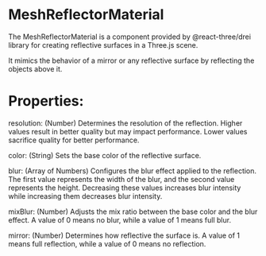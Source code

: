 # MeshReflectorMaterial
The MeshReflectorMaterial is a component provided by @react-three/drei library for creating reflective surfaces in a Three.js scene.

It mimics the behavior of a mirror or any reflective surface by reflecting the objects above it.

# Properties:

resolution: (Number) Determines the resolution of the reflection. Higher values result in better quality but may impact performance. Lower values sacrifice quality for better performance.

color: (String) Sets the base color of the reflective surface.

blur: (Array of Numbers) Configures the blur effect applied to the reflection. The first value represents the width of the blur, and the second value represents the height. Decreasing these values increases blur intensity while increasing them decreases blur intensity.

mixBlur: (Number) Adjusts the mix ratio between the base color and the blur effect. A value of 0 means no blur, while a value of 1 means full blur.

mirror: (Number) Determines how reflective the surface is. A value of 1 means full reflection, while a value of 0 means no reflection.
